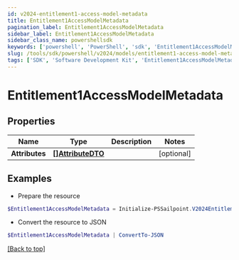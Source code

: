 ```yaml
---
id: v2024-entitlement1-access-model-metadata
title: Entitlement1AccessModelMetadata
pagination_label: Entitlement1AccessModelMetadata
sidebar_label: Entitlement1AccessModelMetadata
sidebar_class_name: powershellsdk
keywords: ['powershell', 'PowerShell', 'sdk', 'Entitlement1AccessModelMetadata', 'V2024Entitlement1AccessModelMetadata'] 
slug: /tools/sdk/powershell/v2024/models/entitlement1-access-model-metadata
tags: ['SDK', 'Software Development Kit', 'Entitlement1AccessModelMetadata', 'V2024Entitlement1AccessModelMetadata']
---
```



# Entitlement1AccessModelMetadata

## Properties

Name | Type | Description | Notes
------------ | ------------- | ------------- | -------------
**Attributes** | [**[]AttributeDTO**](attribute-dto) |  | [optional] 

## Examples

- Prepare the resource
```powershell
$Entitlement1AccessModelMetadata = Initialize-PSSailpoint.V2024Entitlement1AccessModelMetadata  -Attributes [{key=iscPrivacy, name=Privacy, multiselect=false, status=active, type=governance, objectTypes=[all], description=Specifies the level of privacy associated with an access item., values=[{value=public, name=Public, status=active}]}]
```

- Convert the resource to JSON
```powershell
$Entitlement1AccessModelMetadata | ConvertTo-JSON
```


[[Back to top]](#) 


